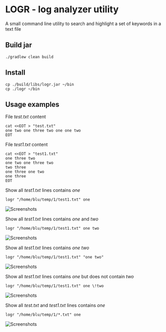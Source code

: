 # LOGR - log analyzer utility
A small command line utility to search and highlight a set of keywords in a text file 

## Build jar
```shell script
./gradlew clean build
```
## Install
```shell script
cp ./build/libs/logr.jar ~/bin
cp ./logr ~/bin
```

## Usage examples
File *test.txt* content
```shell script
cat <<EOT > "test.txt"
one two one three two one one two
EOT

```
File *test1.txt* content
```shell script
cat <<EOT > "test1.txt"
one three two
one two one three two
two three
one three one two
one three
EOT
```
Show all *test1.txt* lines contains *one*
```shell script
logr "/home/blu/temp/1/test1.txt" one
```
![Screenshots](https://user-images.githubusercontent.com/11032280/107631762-39642980-6c6e-11eb-87de-96a45b33b8bc.png?raw=true)

Show all *test1.txt* lines contains *one* and *two*
```shell script
logr "/home/blu/temp/1/test1.txt" one two
```
![Screenshots](https://user-images.githubusercontent.com/11032280/107631767-3bc68380-6c6e-11eb-9862-a50efcb1ae7a.png?raw=true)

Show all *test1.txt* lines contains *one two*
```shell script
logr "/home/blu/temp/1/test1.txt" "one two"
```
![Screenshots](https://user-images.githubusercontent.com/11032280/107631773-3e28dd80-6c6e-11eb-9403-d2726ee5dfdb.png?raw=true)

Show all *test1.txt* lines contains *one* but does not contain *two*
```shell script
logr "/home/blu/temp/1/test1.txt" one \!two
```
![Screenshots](https://user-images.githubusercontent.com/11032280/107631781-408b3780-6c6e-11eb-980b-3143d2b760d6.png?raw=true)

Show all *test.txt* and *test1.txt* lines contains *one*
```shell script
logr "/home/blu/temp/1/*.txt" one
```
![Screenshots](https://user-images.githubusercontent.com/11032280/107631794-42ed9180-6c6e-11eb-9ea6-5400f24f0ca9.png?raw=true)
